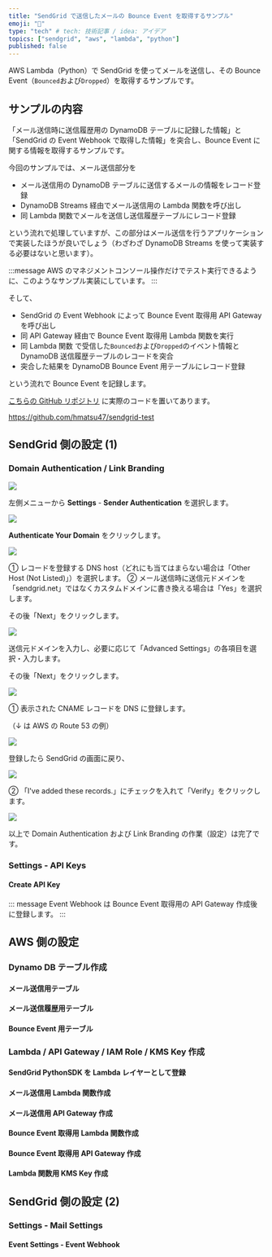 ```yaml
---
title: "SendGrid で送信したメールの Bounce Event を取得するサンプル"
emoji: "🐐"
type: "tech" # tech: 技術記事 / idea: アイデア
topics: ["sendgrid", "aws", "lambda", "python"]
published: false
---
```


AWS Lambda（Python）で SendGrid を使ってメールを送信し、その Bounce Event（`Bounced`および`Dropped`）を取得するサンプルです。

## サンプルの内容

「メール送信時に送信履歴用の DynamoDB テーブルに記録した情報」と「SendGrid の Event Webhook で取得した情報」を突合し、Bounce Event に関する情報を取得するサンプルです。

今回のサンプルでは、メール送信部分を

- メール送信用の DynamoDB テーブルに送信するメールの情報をレコード登録
- DynamoDB Streams 経由でメール送信用の Lambda 関数を呼び出し
- 同 Lambda 関数でメールを送信し送信履歴テーブルにレコード登録

という流れで処理していますが、この部分はメール送信を行うアプリケーションで実装したほうが良いでしょう（わざわざ DynamoDB Streams を使って実装する必要はないと思います）。

:::message
AWS のマネジメントコンソール操作だけでテスト実行できるように、このようなサンプル実装にしています。
:::

そして、

- SendGrid の Event Webhook によって Bounce Event 取得用 API Gateway を呼び出し
- 同 API Gateway 経由で Bounce Event 取得用 Lambda 関数を実行
- 同 Lambda 関数 で受信した`Bounced`および`Dropped`のイベント情報と DynamoDB 送信履歴テーブルのレコードを突合
- 突合した結果を DynamoDB Bounce Event 用テーブルにレコード登録

という流れで Bounce Event を記録します。

[こちらの GitHub リポジトリ](https://github.com/hmatsu47/sendgrid-test) に実際のコードを置いてあります。

https://github.com/hmatsu47/sendgrid-test

## SendGrid 側の設定 (1)

### Domain Authentication / Link Branding

![](/images/sendgrid-bounce/sender_authentication_01.png)

左側メニューから **Settings** - **Sender Authentication** を選択します。

![](/images/sendgrid-bounce/sender_authentication_02.png)

**Authenticate Your Domain** をクリックします。

![](/images/sendgrid-bounce/sender_authentication_03.png)

① レコードを登録する DNS host（どれにも当てはまらない場合は「Other Host (Not Listed)」）を選択します。
② メール送信時に送信元ドメインを「sendgrid.net」ではなくカスタムドメインに書き換える場合は「Yes」を選択します。

その後「Next」をクリックします。

![](/images/sendgrid-bounce/sender_authentication_04.png)

送信元ドメインを入力し、必要に応じて「Advanced Settings」の各項目を選択・入力します。

その後「Next」をクリックします。

![](/images/sendgrid-bounce/sender_authentication_05.png)

① 表示された CNAME レコードを DNS に登録します。

（↓ は AWS の Route 53 の例）

![](/images/sendgrid-bounce/sender_authentication_06.png)

登録したら SendGrid の画面に戻り、

![](/images/sendgrid-bounce/sender_authentication_07.png)

② 「I've added these records.」にチェックを入れて「Verify」をクリックします。

![](/images/sendgrid-bounce/sender_authentication_08.png)

以上で Domain Authentication および Link Branding の作業（設定）は完了です。

### Settings - API Keys

#### Create API Key

::: message
Event Webhook は Bounce Event 取得用の API Gateway 作成後に登録します。
:::

## AWS 側の設定

### Dynamo DB テーブル作成

#### メール送信用テーブル

#### メール送信履歴用テーブル

#### Bounce Event 用テーブル

### Lambda / API Gateway / IAM Role / KMS Key 作成

#### SendGrid PythonSDK を Lambda レイヤーとして登録

#### メール送信用 Lambda 関数作成

#### メール送信用 API Gateway 作成

#### Bounce Event 取得用 Lambda 関数作成

#### Bounce Event 取得用 API Gateway 作成

#### Lambda 関数用 KMS Key 作成

## SendGrid 側の設定 (2)

### Settings - Mail Settings

#### Event Settings - Event Webhook
